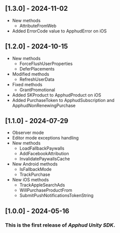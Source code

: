 ## [1.3.0] - 2024-11-02

- New methods
  - AttributeFromWeb
- Added ErrorCode value to ApphudError on iOS

## [1.2.0] - 2024-10-15

- New methods
  - ForceFlushUserProperties
  - DeferPlacements
- Modified methods
  - RefreshUserData
- Fixed methods
  - GrantPromotional
- Added SKProduct to ApphudProduct on iOS
- Added PurchaseToken to ApphudSubscription and ApphudNonRenewingPurchase

## [1.1.0] - 2024-07-29

- Observer mode
- Editor mode exceptions handling
- New methods
  - LoadFallbackPaywalls
  - AddFacebookAttribution
  - InvalidatePaywallsCache
- New Android methods
  - IsFallbackMode
  - TrackPurchase
- New iOS methods
  - TrackAppleSearchAds
  - WillPurchaseProductFrom
  - SubmitPushNotificationsTokenString

## [1.0.0] - 2024-05-16

### This is the first release of _Apphud Unity SDK_.

